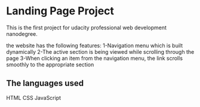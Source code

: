 # Landing Page Project
This is the first project for udacity professional web development nanodegree.

the website has the following features:
1-Navigation menu which is built dynamically
2-The active section is being viewed while scrolling through the page
3-When clicking an item from the navigation menu, the link scrolls smoothly to the appropriate section

## The languages used 
HTML
CSS
JavaScript

